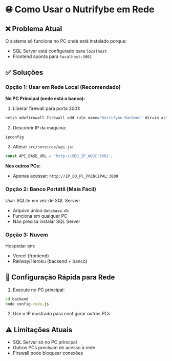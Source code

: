 # 🌐 Como Usar o Nutrifybe em Rede

## ❌ Problema Atual
O sistema só funciona no PC onde está instalado porque:
- SQL Server está configurado para `localhost`
- Frontend aponta para `localhost:3001`

## ✅ Soluções

### Opção 1: Usar em Rede Local (Recomendado)

**No PC Principal (onde está o banco):**
1. Liberar firewall para porta 3001:
```cmd
netsh advfirewall firewall add rule name="Nutrifybe Backend" dir=in action=allow protocol=TCP localport=3001
```

2. Descobrir IP da máquina:
```cmd
ipconfig
```

3. Alterar `src/services/api.js`:
```javascript
const API_BASE_URL = 'http://SEU_IP_AQUI:3001';
```

**Nos outros PCs:**
- Apenas acessar: `http://IP_DO_PC_PRINCIPAL:3000`

### Opção 2: Banco Portátil (Mais Fácil)

Usar SQLite em vez de SQL Server:
- Arquivo único `database.db`
- Funciona em qualquer PC
- Não precisa instalar SQL Server

### Opção 3: Nuvem

Hospedar em:
- Vercel (frontend)
- Railway/Heroku (backend + banco)

## 🔧 Configuração Rápida para Rede

1. Execute no PC principal:
```cmd
cd backend
node config-rede.js
```

2. Use o IP mostrado para configurar outros PCs

## ⚠️ Limitações Atuais

- SQL Server só no PC principal
- Outros PCs precisam de acesso à rede
- Firewall pode bloquear conexões